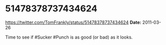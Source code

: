 # 51478378737434624
https://twitter.com/TomFrankly/status/51478378737434624
**Date:** 2011-03-26

Time to see if #Sucker #Punch is as good (or bad) as it looks.
